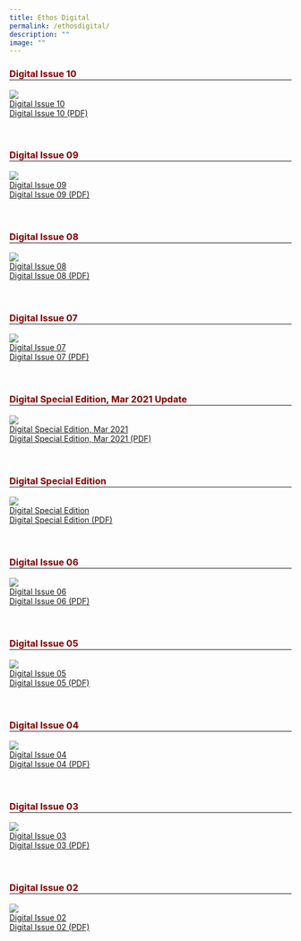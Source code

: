 ```yaml
---
title: Ethos Digital
permalink: /ethosdigital/
description: ""
image: ""
---
```

<style>
	.ethosdigital h3
	{
	color: maroon;
	border-bottom: 2px solid gray; 
	}
	
	</style>
	
<div class="ethosdigital">
<h3>Digital Issue 10</h3>
<img src="images/Ethos_Images/Ethos_Digital_Issue_10/EthosDigital_Issue_Mar23_Cov.jpg"><br>
	<a href="#">Digital Issue 10</a><br>
	<a href="#">Digital Issue 10 (PDF)</a>
</div>
<br><br>

<div class="ethosdigital">
<h3> Digital Issue 09</h3>
<img src="images/Ethos_Images/Ethos_Digital_Issue_09/EthosDigital_IssueNov22.jpg"><br>
	<a href="#">Digital Issue 09</a><br>
	<a href="#">Digital Issue 09 (PDF)</a>
</div>
<br><br>

<div class="ethosdigital">
<h3> Digital Issue 08</h3>
<img src="images/Ethos_Images/Ethos_Digital_Issue_08/EthosDigital_Issue08_Cover.jpg"><br>
	<a href="#">Digital Issue 08</a><br>
	<a href="#">Digital Issue 08 (PDF)</a>
</div>
<br><br>

<div class="ethosdigital">
<h3> Digital Issue 07</h3>
<img src="images/Ethos_Images/Ethos_Digital_Issue_07/EthosDigital_Issue_Sep21_Editorial1.jpg"><br>
	<a href="#">Digital Issue 07</a><br>
	<a href="#">Digital Issue 07 (PDF)</a>
</div>
<br><br>

<div class="ethosdigital">
<h3>Digital Special Edition, Mar 2021 Update</h3>
<img src="images/Ethos_Images/Ethos_Digital_Special_Mar2021/Ethos_Digital_Mar2021SpecialEd_Cover_compressed.jpg"><br>
	<a href="#">Digital Special Edition, Mar 2021</a><br>
	<a href="#">Digital Special Edition, Mar 2021 (PDF)</a>
</div>
<br><br>

<div class="ethosdigital">
<h3>Digital Special Edition</h3>
<img src="images/Ethos_Images/Ethos_Digital_Special_Edition/Cover_Ethos_SED_WEB.jpg"><br>
	<a href="#">Digital Special Edition</a><br>
	<a href="#">Digital Special Edition (PDF)</a>
</div>
<br><br>
<div class="ethosdigital">
<h3> Digital Issue 06</h3>
<img src="images/Ethos_Images/Ethos_Digital_Issue_06/Ethos_Digital_Jun2020_Coverv2-1.jpg"><br>
	<a href="#">Digital Issue 06</a><br>
	<a href="#">Digital Issue 06 (PDF)</a>
</div>
<br><br>
<div class="ethosdigital">
<h3> Digital Issue 05</h3>
<img src="images/Ethos_Images/Ethos_Digital_Issue_05/EthosDigital_IssueNov19_Cov.jpg"><br>
	<a href="#">Digital Issue 05</a><br>
	<a href="#">Digital Issue 05 (PDF)</a>
</div>
<br><br>
<div class="ethosdigital">
<h3> Digital Issue 04</h3>
<img src="images/Ethos_Images/Ethos_Digital_Issue_04/Ethos_Digital_Cover_WithoutQR.jpg"><br>
	<a href="#">Digital Issue 04</a><br>
	<a href="#">Digital Issue 04 (PDF)</a>
</div>
<br><br>
<div class="ethosdigital">
<h3> Digital Issue 03</h3>
<img src="images/Ethos_Images/Ethos_Digital_Issue_03/Ethosdigital_Issuesep18Cover.jpg"><br>
	<a href="#">Digital Issue 03</a><br>
	<a href="#">Digital Issue 03 (PDF)</a>
</div>
<br><br>
<div class="ethosdigital">
<h3> Digital Issue 02</h3>
<img src="images/Ethos_Images/Ethos_Digital_Issue_02/EthosDigitalIssue2.jpg"><br>
	<a href="#">Digital Issue 02</a><br>
	<a href="#">Digital Issue 02 (PDF)</a>
</div>
<br><br>

